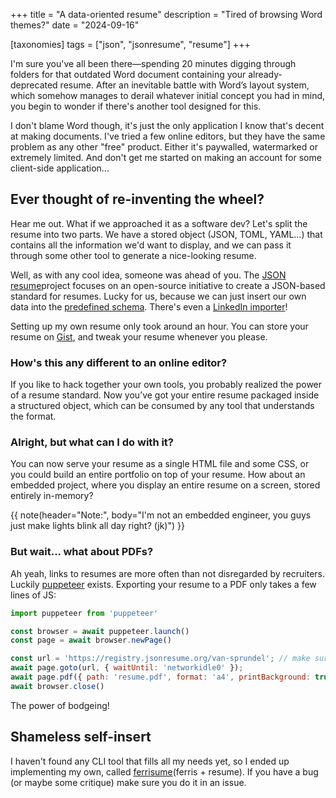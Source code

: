 +++
title = "A data-oriented resume"
description = "Tired of browsing Word themes?"
date = "2024-09-16"

[taxonomies]
tags = ["json", "jsonresume", "resume"]
+++

I'm sure you've all been there—spending 20 minutes digging through folders for that outdated Word document containing your already-deprecated resume. After an inevitable battle with Word’s layout system, which somehow manages to derail whatever initial concept you had in mind, you begin to wonder if there's another tool designed for this. 

I don't blame Word though, it's just the only application I know that's decent at making documents. I've tried a few online editors, but they have the same problem as any other "free" product. Either it's paywalled, watermarked or extremely limited. And don't get me started on making an account for some client-side application...

## Ever thought of re-inventing the wheel?
Hear me out. What if we approached it as a software dev? Let's split the resume into two parts. We have a stored object (JSON, TOML, YAML...) that contains all the information we'd want to display, and we can pass it through some other tool to generate a nice-looking resume.

Well, as with any cool idea, someone was ahead of you. The [JSON resume](https://jsonresume.org/)project focuses on an open-source initiative to create a JSON-based standard for resumes. Lucky for us, because we can just insert our own data into the [predefined schema](https://jsonresume.org/schema). There's even a [LinkedIn importer](https://github.com/joshuatz/linkedin-to-jsonresume)!

Setting up my own resume only took around an hour. You can store your resume on [Gist](https://gist.github.com), and tweak your resume whenever you please.

### How's this any different to an online editor?
If you like to hack together your own tools, you probably realized the power of a resume standard. Now you’ve got your entire resume packaged inside a structured object, which can be consumed by any tool that understands the format.

### Alright, but what can I do with it?
You can now serve your resume as a single HTML file and some CSS, or you could build an entire portfolio on top of your resume. How about an embedded project, where you display an entire resume on a screen, stored entirely in-memory?

{{ note(header="Note:", body="I'm not an embedded engineer, you guys just make lights blink all day right? (jk)") }}

### But wait... what about PDFs?
Ah yeah, links to resumes are more often than not disregarded by recruiters. Luckily [puppeteer](https://pptr.dev/) exists. Exporting your resume to a PDF only takes a few lines of JS:

```js
import puppeteer from 'puppeteer'

const browser = await puppeteer.launch()
const page = await browser.newPage()

const url = 'https://registry.jsonresume.org/van-sprundel'; // make sure you have a gist!
await page.goto(url, { waitUntil: 'networkidle0' });
await page.pdf({ path: 'resume.pdf', format: 'a4', printBackground: true })
await browser.close()
```
The power of bodgeing!

## Shameless self-insert
I haven't found any CLI tool that fills all my needs yet, so I ended up implementing my own, called [ferrisume](https://github.com/van-sprundel/ferrisume)(ferris + resume). If you have a bug (or maybe some critique) make sure you do it in an issue. 